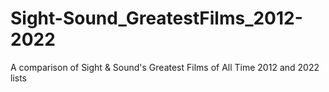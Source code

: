 # Sight-Sound_GreatestFilms_2012-2022
A comparison of Sight &amp; Sound's Greatest Films of All Time 2012 and 2022 lists
